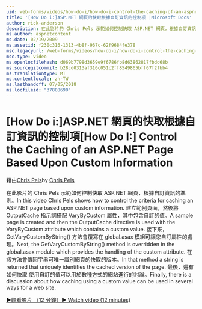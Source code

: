 ```yaml
---
uid: web-forms/videos/how-do-i/how-do-i-control-the-caching-of-an-aspnet-page-based-upon-custom-information
title: '[How Do i:]ASP.NET 網頁的快取根據自訂資訊的控制項 |Microsoft Docs'
author: rick-anderson
description: 在此影片的 Chris Pels 示範如何控制快取 ASP.NET 網頁，根據自訂資訊的準則。 建立範例頁面並再 O...
ms.author: aspnetcontent
ms.date: 02/19/2009
ms.assetid: f230c316-1313-4b8f-967c-62f9684fe378
msc.legacyurl: /web-forms/videos/how-do-i/how-do-i-control-the-caching-of-an-aspnet-page-based-upon-custom-information
msc.type: video
ms.openlocfilehash: d069b7798d3659e9f6786fb8d63862817fbdd68b
ms.sourcegitcommit: b28cd0313af316c051c2ff8549865bff67f2fbb4
ms.translationtype: MT
ms.contentlocale: zh-TW
ms.lasthandoff: 07/05/2018
ms.locfileid: "37808690"
---
```

<a name="how-do-i-control-the-caching-of-an-aspnet-page-based-upon-custom-information"></a><span data-ttu-id="a8253-104">[How Do i:]ASP.NET 網頁的快取根據自訂資訊的控制項</span><span class="sxs-lookup"><span data-stu-id="a8253-104">[How Do I:] Control the Caching of an ASP.NET Page Based Upon Custom Information</span></span>
====================
<span data-ttu-id="a8253-105">藉由[Chris Pels](https://twitter.com/chrispels)</span><span class="sxs-lookup"><span data-stu-id="a8253-105">by [Chris Pels](https://twitter.com/chrispels)</span></span>

<span data-ttu-id="a8253-106">在此影片的 Chris Pels 示範如何控制快取 ASP.NET 網頁，根據自訂資訊的準則。</span><span class="sxs-lookup"><span data-stu-id="a8253-106">In this video Chris Pels shows how to control the criteria for caching an ASP.NET page based upon custom information.</span></span> <span data-ttu-id="a8253-107">建立範例頁面，然後將 OutputCache 指示詞搭配 VaryByCustom 屬性，其中包含自訂的值。</span><span class="sxs-lookup"><span data-stu-id="a8253-107">A sample page is created and then the OutputCache directive is used with the VaryByCustom attribute which contains a custom value.</span></span> <span data-ttu-id="a8253-108">接下來，GetVaryCustomByString() 方法會覆寫在 global.asax 模組可讓您自訂屬性的處理。</span><span class="sxs-lookup"><span data-stu-id="a8253-108">Next, the GetVaryCustomByString() method is overridden in the global.asax module which provides the handling of the custom attribute.</span></span> <span data-ttu-id="a8253-109">在該方法會傳回字串可唯一識別網頁的快取的版本。</span><span class="sxs-lookup"><span data-stu-id="a8253-109">In that method a string is returned that uniquely identifies the cached version of the page.</span></span> <span data-ttu-id="a8253-110">最後，還有如何快取 使用自訂的值可以用於數種方式的網站進行的討論。</span><span class="sxs-lookup"><span data-stu-id="a8253-110">Finally, there is a discussion about how caching using a custom value can be used in several ways for a web site.</span></span>

[<span data-ttu-id="a8253-111">&#9654;觀看影片 （12 分鐘）</span><span class="sxs-lookup"><span data-stu-id="a8253-111">&#9654; Watch video (12 minutes)</span></span>](https://channel9.msdn.com/Blogs/ASP-NET-Site-Videos/how-do-i-control-the-caching-of-an-aspnet-page-based-upon-custom-information)
